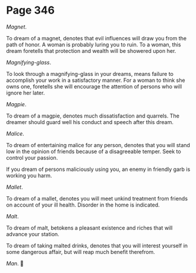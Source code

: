 # Page 346
_Magnet_.


To dream of a magnet, denotes that evil influences will draw you
from the path of honor. A woman is probably luring you to ruin.
To a woman, this dream foretells that protection and wealth will
be showered upon her.


_Magnifying-glass_.


To look through a magnifying-glass in your dreams,
means failure to accomplish your work in a satisfactory manner.
For a woman to think she owns one, foretells she will encourage
the attention of persons who will ignore her later.


_Magpie_.


To dream of a magpie, denotes much dissatisfaction and quarrels.
The dreamer should guard well his conduct and speech after this dream.


_Malice_.


To dream of entertaining malice for any person, denotes that you will
stand low in the opinion of friends because of a disagreeable temper.
Seek to control your passion.


If you dream of persons maliciously using you, an enemy in friendly
garb is working you harm.


_Mallet_.


To dream of a mallet, denotes you will meet unkind treatment from friends
on account of your ill health. Disorder in the home is indicated.


_Malt_.


To dream of malt, betokens a pleasant existence and riches
that will advance your station.


To dream of taking malted drinks, denotes that you will interest yourself
in some dangerous affair, but will reap much benefit therefrom.


_Man_.
